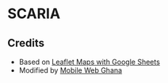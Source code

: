 # SCARIA

## Credits
- Based on [Leaflet Maps with Google Sheets](https://github.com/HandsOnDataViz/leaflet-maps-with-google-sheets)
- Modified by [Mobile Web Ghana](https://mobilewebghana.org)